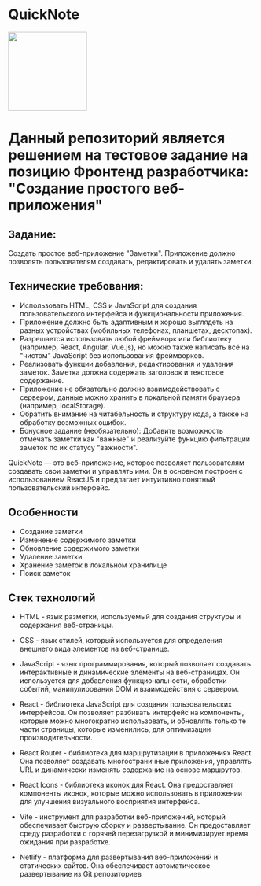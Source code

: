 # QuickNote
<img src="https://github.com/DayTroy/quicknote/assets/70051506/62b71278-9876-48fe-824e-bd8a41aa9fa2" style="width: 10rem; height: 10rem;" />

# Данный репозиторий является решением на тестовое задание на позицию Фронтенд разработчика: "Создание простого веб-приложения"

## Задание:
Создать простое веб-приложение "Заметки". Приложение должно позволять пользователям создавать, редактировать и удалять заметки.

## Технические требования:
- Использовать HTML, CSS и JavaScript для создания пользовательского интерфейса и функциональности приложения.
- Приложение должно быть адаптивным и хорошо выглядеть на разных устройствах (мобильных телефонах, планшетах, десктопах).
- Разрешается использовать любой фреймворк или библиотеку (например, React, Angular, Vue.js), но можно также написать всё на "чистом" JavaScript без использования фреймворков.
- Реализовать функции добавления, редактирования и удаления заметок. Заметка должна содержать заголовок и текстовое содержание.
- Приложение не обязательно должно взаимодействовать с сервером, данные можно хранить в локальной памяти браузера (например, localStorage).
- Обратить внимание на читабельность и структуру кода, а также на обработку возможных ошибок.
- Бонусное задание (необязательно):
  Добавить возможность отмечать заметки как "важные" и реализуйте функцию фильтрации заметок по их статусу "важности".

QuickNote — это веб-приложение, которое позволяет пользователям создавать свои заметки и управлять ими. Он в основном построен с использованием ReactJS и предлагает интуитивно понятный пользовательский интерфейс.

##
## Особенности
- Создание заметки
- Изменение содержимого заметки
- Обновление содержимого заметки
- Удаление заметки
- Хранение заметок в локальном хранилище
- Поиск заметок
## Стек технологий

- HTML - язык разметки, используемый для создания структуры и содержания веб-страницы. 

- CSS - язык стилей, который используется для определения внешнего вида элементов на веб-странице. 

- JavaScript - язык программирования, который позволяет создавать интерактивные и динамические элементы на веб-страницах. Он используется для добавления функциональности, обработки событий, манипулирования DOM и взаимодействия с сервером.

- React - библиотека JavaScript для создания пользовательских интерфейсов. Он позволяет разбивать интерфейс на компоненты, которые можно многократно использовать, и обновлять только те части страницы, которые изменились, для оптимизации производительности.

- React Router - библиотека для маршрутизации в приложениях React. Она позволяет создавать многoстраничные приложения, управлять URL и динамически изменять содержание на основе маршрутов.

- React Icons - библиотека иконок для React. Она предоставляет компоненты иконок, которые можно использовать в приложении для улучшения визуального восприятия интерфейса.

- Vite - инструмент для разработки веб-приложений, который обеспечивает быструю сборку и развертывание. Он предоставляет среду разработки с горячей перезагрузкой и минимизирует время ожидания при разработке.

- Netlify - платформа для развертывания веб-приложений и статических сайтов. Она обеспечивает автоматическое развертывание из Git репозиториев
